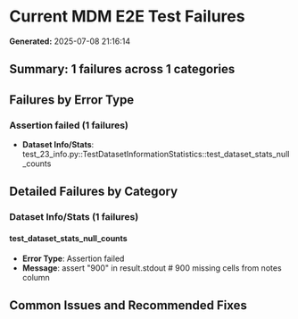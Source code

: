 # Current MDM E2E Test Failures

**Generated:** 2025-07-08 21:16:14

## Summary: 1 failures across 1 categories

## Failures by Error Type

### Assertion failed (1 failures)
- **Dataset Info/Stats**: test_23_info.py::TestDatasetInformationStatistics::test_dataset_stats_null_counts

## Detailed Failures by Category

### Dataset Info/Stats (1 failures)

#### test_dataset_stats_null_counts
- **Error Type**: Assertion failed
- **Message**: assert "900" in result.stdout  # 900 missing cells from notes column

## Common Issues and Recommended Fixes